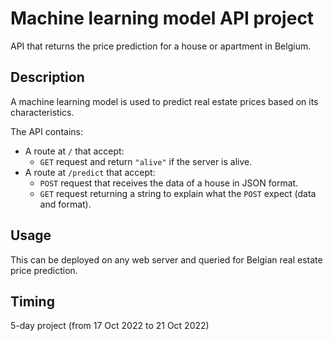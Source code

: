 # Machine learning model API project

API that returns the price prediction for a house or apartment in Belgium.

## Description

A machine learning model is used to predict real estate prices based on its characteristics.

The API contains:
- A route at `/` that accept:
    - `GET` request and return `"alive"` if the server is alive.
- A route at `/predict` that accept:
    - `POST` request that receives the data of a house in JSON format.
    - `GET` request returning a string to explain what the `POST` expect (data and format).

## Usage

This can be deployed on any web server and queried for Belgian real estate price prediction.

## Timing

5-day project (from 17 Oct 2022 to 21 Oct 2022)